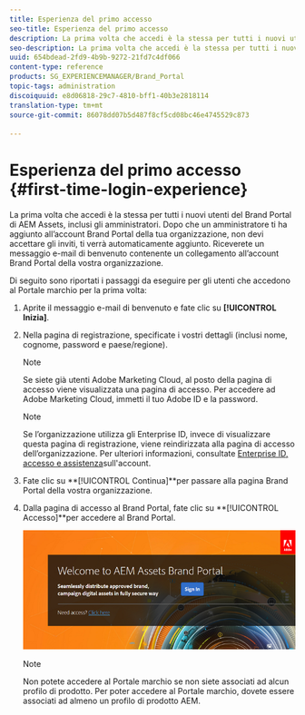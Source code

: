 ```yaml
---
title: Esperienza del primo accesso
seo-title: Esperienza del primo accesso
description: La prima volta che accedi è la stessa per tutti i nuovi utenti del Brand Portal di AEM Assets, inclusi gli amministratori. Dopo che un amministratore ti ha aggiunto all’account Brand Portal della tua organizzazione, non devi accettare gli inviti, ti verrà automaticamente aggiunto. Riceverete un messaggio e-mail di benvenuto contenente un collegamento all’account Brand Portal della vostra organizzazione.
seo-description: La prima volta che accedi è la stessa per tutti i nuovi utenti del Brand Portal di AEM Assets, inclusi gli amministratori. Dopo che un amministratore ti ha aggiunto all’account Brand Portal della tua organizzazione, non devi accettare gli inviti, ti verrà automaticamente aggiunto. Riceverete un messaggio e-mail di benvenuto contenente un collegamento all’account Brand Portal della vostra organizzazione.
uuid: 654bdead-2fd9-4b9b-9272-21fd7c4df066
content-type: reference
products: SG_EXPERIENCEMANAGER/Brand_Portal
topic-tags: administration
discoiquuid: e8d06818-29c7-4810-bff1-40b3e2818114
translation-type: tm+mt
source-git-commit: 86078dd07b5d487f8cf5cd08bc46e4745529c873

---
```



# Esperienza del primo accesso {#first-time-login-experience}

La prima volta che accedi è la stessa per tutti i nuovi utenti del Brand Portal di AEM Assets, inclusi gli amministratori. Dopo che un amministratore ti ha aggiunto all’account Brand Portal della tua organizzazione, non devi accettare gli inviti, ti verrà automaticamente aggiunto. Riceverete un messaggio e-mail di benvenuto contenente un collegamento all’account Brand Portal della vostra organizzazione.

Di seguito sono riportati i passaggi da eseguire per gli utenti che accedono al Portale marchio per la prima volta:

1. Aprite il messaggio e-mail di benvenuto e fate clic su **[!UICONTROL Inizia]**.

1. Nella pagina di registrazione, specificate i vostri dettagli (inclusi nome, cognome, password e paese/regione).
   >[!NOTE]
   >
   >Se siete già utenti Adobe Marketing Cloud, al posto della pagina di accesso viene visualizzata una pagina di accesso. Per accedere ad Adobe Marketing Cloud, immetti il tuo Adobe ID e la password.

   >[!NOTE]
   >
   >Se l’organizzazione utilizza gli Enterprise ID, invece di visualizzare questa pagina di registrazione, viene reindirizzata alla pagina di accesso dell’organizzazione. Per ulteriori informazioni, consultate [Enterprise ID, accesso e assistenza](https://helpx.adobe.com/in/enterprise/kb/enterprise-id-faq.html)sull&#39;account.

1. Fate clic su **[!UICONTROL Continua]**per passare alla pagina Brand Portal della vostra organizzazione.
1. Dalla pagina di accesso al Brand Portal, fate clic su **[!UICONTROL Accesso]**per accedere al Brand Portal.

   ![Pagina Accesso a Brand Portal](assets/signin-onboarding.png)

   >[!NOTE]
   >
   >Non potete accedere al Portale marchio se non siete associati ad alcun profilo di prodotto. Per poter accedere al Portale marchio, dovete essere associati ad almeno un profilo di prodotto AEM.
